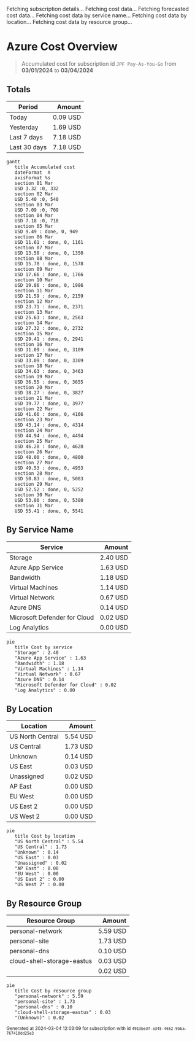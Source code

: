 Fetching subscription details...
Fetching cost data...
Fetching forecasted cost data...
Fetching cost data by service name...
Fetching cost data by location...
Fetching cost data by resource group...
# Azure Cost Overview

> Accumulated cost for subscription id `JPF Pay-As-You-Go` from **03/01/2024** to **03/04/2024**

## Totals

|Period|Amount|
|---|---:|
|Today|0.09 USD|
|Yesterday|1.69 USD|
|Last 7 days|7.18 USD|
|Last 30 days|7.18 USD|

```mermaid
gantt
   title Accumulated cost
   dateFormat  X
   axisFormat %s
   section 01 Mar
   USD 3.32 :0, 332
   section 02 Mar
   USD 5.40 :0, 540
   section 03 Mar
   USD 7.09 :0, 709
   section 04 Mar
   USD 7.18 :0, 718
   section 05 Mar
   USD 9.49 : done, 0, 949
   section 06 Mar
   USD 11.61 : done, 0, 1161
   section 07 Mar
   USD 13.50 : done, 0, 1350
   section 08 Mar
   USD 15.78 : done, 0, 1578
   section 09 Mar
   USD 17.66 : done, 0, 1766
   section 10 Mar
   USD 19.86 : done, 0, 1986
   section 11 Mar
   USD 21.59 : done, 0, 2159
   section 12 Mar
   USD 23.71 : done, 0, 2371
   section 13 Mar
   USD 25.63 : done, 0, 2563
   section 14 Mar
   USD 27.32 : done, 0, 2732
   section 15 Mar
   USD 29.41 : done, 0, 2941
   section 16 Mar
   USD 31.09 : done, 0, 3109
   section 17 Mar
   USD 33.09 : done, 0, 3309
   section 18 Mar
   USD 34.63 : done, 0, 3463
   section 19 Mar
   USD 36.55 : done, 0, 3655
   section 20 Mar
   USD 38.27 : done, 0, 3827
   section 21 Mar
   USD 39.77 : done, 0, 3977
   section 22 Mar
   USD 41.66 : done, 0, 4166
   section 23 Mar
   USD 43.14 : done, 0, 4314
   section 24 Mar
   USD 44.94 : done, 0, 4494
   section 25 Mar
   USD 46.28 : done, 0, 4628
   section 26 Mar
   USD 48.00 : done, 0, 4800
   section 27 Mar
   USD 49.53 : done, 0, 4953
   section 28 Mar
   USD 50.83 : done, 0, 5083
   section 29 Mar
   USD 52.52 : done, 0, 5252
   section 30 Mar
   USD 53.80 : done, 0, 5380
   section 31 Mar
   USD 55.41 : done, 0, 5541
```

## By Service Name

|Service|Amount|
|---|---:|
|Storage|2.40 USD|
|Azure App Service|1.63 USD|
|Bandwidth|1.18 USD|
|Virtual Machines|1.14 USD|
|Virtual Network|0.67 USD|
|Azure DNS|0.14 USD|
|Microsoft Defender for Cloud|0.02 USD|
|Log Analytics|0.00 USD|

```mermaid
pie
   title Cost by service
   "Storage" : 2.40
   "Azure App Service" : 1.63
   "Bandwidth" : 1.18
   "Virtual Machines" : 1.14
   "Virtual Network" : 0.67
   "Azure DNS" : 0.14
   "Microsoft Defender for Cloud" : 0.02
   "Log Analytics" : 0.00
```

## By Location

|Location|Amount|
|---|---:|
|US North Central|5.54 USD|
|US Central|1.73 USD|
|Unknown|0.14 USD|
|US East|0.03 USD|
|Unassigned|0.02 USD|
|AP East|0.00 USD|
|EU West|0.00 USD|
|US East 2|0.00 USD|
|US West 2|0.00 USD|

```mermaid
pie
   title Cost by location
   "US North Central" : 5.54
   "US Central" : 1.73
   "Unknown" : 0.14
   "US East" : 0.03
   "Unassigned" : 0.02
   "AP East" : 0.00
   "EU West" : 0.00
   "US East 2" : 0.00
   "US West 2" : 0.00
```

## By Resource Group

|Resource Group|Amount|
|---|---:|
|personal-network|5.59 USD|
|personal-site|1.73 USD|
|personal-dns|0.10 USD|
|cloud-shell-storage-eastus|0.03 USD|
||0.02 USD|

```mermaid
pie
   title Cost by resource group
   "personal-network" : 5.59
   "personal-site" : 1.73
   "personal-dns" : 0.10
   "cloud-shell-storage-eastus" : 0.03
   "(Unknown)" : 0.02
```

<sup>Generated at 2024-03-04 12:03:09 for subscription with id `4913be3f-a345-4652-9bba-767418dd25e3`</sup>
